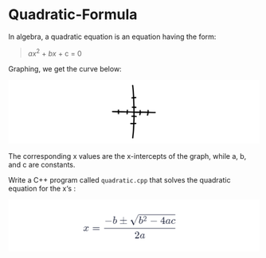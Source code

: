 # Quadratic-Formula
In algebra, a quadratic equation is an equation having the form: <br>
> <i>ax</i><sup>2</sup> + <i>bx</i> + c = 0

Graphing, we get the curve below:

![Graph](./image/graph.gif)

The corresponding x values are the x-intercepts of the graph, while a, b, and c are constants.

Write a C++ program called `quadratic.cpp` that solves the quadratic equation for the x‘s :

![Quadratic formula](./image/formula.PNG) 
